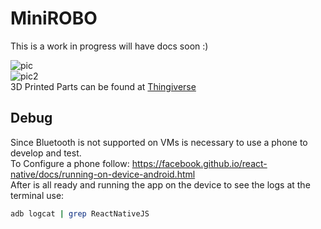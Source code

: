# MiniROBO

This is a work in progress will have docs soon :)

![pic](http://thingiverse-production-new.s3.amazonaws.com/renders/3d/a7/58/6d/f0/f3b44ace1c550a2ca2e9f88eb42f6824_preview_featured.jpg)  
![pic2](http://thingiverse-production-new.s3.amazonaws.com/renders/77/59/30/4d/52/d4673c2ca03915cc0e5430f130f45241_preview_featured.jpg)  
3D Printed Parts can be found at [Thingiverse](http://www.thingiverse.com/thing:1679580)

## Debug
Since Bluetooth is not supported on VMs is necessary to use a phone to develop and test.  
To Configure a phone follow: https://facebook.github.io/react-native/docs/running-on-device-android.html  
After is all ready and running the app on the device to see the logs at the terminal use:

```bash
adb logcat | grep ReactNativeJS
```
